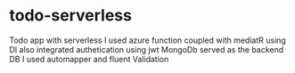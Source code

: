 # todo-serverless
Todo app with serverless
I used azure function coupled with mediatR using DI
also integrated authetication using jwt
MongoDb served as the backend DB
I used automapper and fluent Validation
